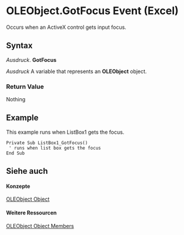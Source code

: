
# OLEObject.GotFocus Event (Excel)

Occurs when an ActiveX control gets input focus.


## Syntax

 _Ausdruck_. **GotFocus**

 _Ausdruck_ A variable that represents an **OLEObject** object.


### Return Value

Nothing


## Example

This example runs when ListBox1 gets the focus.


```
Private Sub ListBox1_GotFocus() 
 ' runs when list box gets the focus 
End Sub
```


## Siehe auch


#### Konzepte


[OLEObject Object](bc3ef12d-1531-6c21-71ab-3df6bb851f3b.md)
#### Weitere Ressourcen


[OLEObject Object Members](http://msdn.microsoft.com/library/fcee0a0a-a270-9f03-37f6-eb5989797bba%28Office.15%29.aspx)